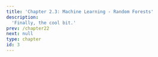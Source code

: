```yaml
---
title: 'Chapter 2.3: Machine Learning - Random Forests'
description:
  'Finally, the cool bit.'
prev: /chapter22
next: null
type: chapter
id: 3
---
```


<slides source="chapter23_rfs">
</slides>
